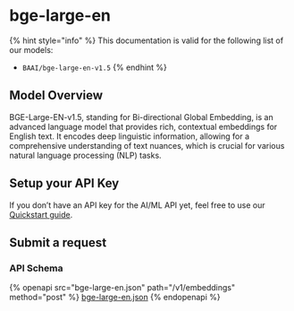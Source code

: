 # bge-large-en

{% hint style="info" %}
This documentation is valid for the following list of our models:

* `BAAI/bge-large-en-v1.5`
{% endhint %}

## Model Overview

BGE-Large-EN-v1.5, standing for Bi-directional Global Embedding, is an advanced language model that provides rich, contextual embeddings for English text. It encodes deep linguistic information, allowing for a comprehensive understanding of text nuances, which is crucial for various natural language processing (NLP) tasks.

## Setup your API Key

If you don’t have an API key for the AI/ML API yet, feel free to use our [Quickstart guide](https://docs.aimlapi.com/quickstart/setting-up).

## Submit a request

### API Schema

{% openapi src="bge-large-en.json" path="/v1/embeddings" method="post" %}
[bge-large-en.json](bge-large-en.json)
{% endopenapi %}
